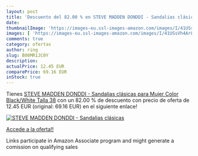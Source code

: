 ```yaml
---
layout: post
title: 'Descuento del 82.00 % en STEVE MADDEN DONDDI - Sandalias clásicas'
date: 
thumbnailImage: 'https://images-eu.ssl-images-amazon.com/images/I/41USsVh4ArL._SL200_.jpg'
images: [ 'https://images-eu.ssl-images-amazon.com/images/I/41USsVh4ArL._SL200_.jpg' ]
comments: true
category: ofertas
author: ring
slug: B00MR1JC0Y
description:
actualPrice: 12.45 EUR
comparePrice: 69.16 EUR
inStock: true
---
```


Tienes [STEVE MADDEN DONDDI - Sandalias clásicas para Mujer  Color Black/White  Talla 38](https://www.amazon.es/dp/B00MR1JC0Y/?tag=tolees-21) con un 82.00 % de descuento con precio de oferta de 12.45 EUR (original: 69.16 EUR) en el siguiente enlace!

[![STEVE MADDEN DONDDI - Sandalias clásicas](https://images-eu.ssl-images-amazon.com/images/I/41USsVh4ArL._SL200_.jpg)](https://www.amazon.es/dp/B00MR1JC0Y/?tag=tolees-21)

[Accede a la oferta!!](https://www.amazon.es/dp/B00MR1JC0Y/?tag=tolees-21)

Links participate in Amazon Associate program and might generate a comission on qualifying sales


